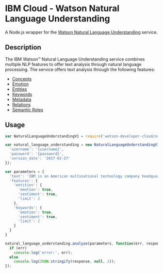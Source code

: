 # IBM Cloud - Watson Natural Language Understanding
A Node.js wrapper for the [Watson Natural Language Understanding](https://www.ibm.com/watson/developercloud/natural-language-understanding.html) service.

Description
-----------

The IBM Watson™ Natural Language Understanding service combines multiple NLP features to offer text analysis through natural language processing. The service offers text analysis through the following features:

*   [Concepts](https://www.ibm.com/watson/developercloud/natural-language-understanding/api/v1/#concepts)
*   [Emotion](https://www.ibm.com/watson/developercloud/natural-language-understanding/api/v1/#emotion)
*   [Entities](https://www.ibm.com/watson/developercloud/natural-language-understanding/api/v1/#entities)
*   [Keywords](https://www.ibm.com/watson/developercloud/natural-language-understanding/api/v1/#keywords)
*   [Metadata](https://www.ibm.com/watson/developercloud/natural-language-understanding/api/v1/#metadata)
*   [Relations](https://www.ibm.com/watson/developercloud/natural-language-understanding/api/v1/#relations)
*   [Semantic Roles](https://www.ibm.com/watson/developercloud/natural-language-understanding/api/v1/#semantic_roles)

Usage
-----

```js
var NaturalLanguageUnderstandingV1 = require('watson-developer-cloud/natural-language-understanding/v1.js');

var natural_language_understanding = new NaturalLanguageUnderstandingV1({
  'username': '{username}',
  'password': '{password}',
  'version_date': '2017-02-27'
});

var parameters = {
  'text': 'IBM is an American multinational technology company headquartered in Armonk, New York, United States, with operations in over 170 countries.',
  'features': {
    'entities': {
      'emotion': true,
      'sentiment': true,
      'limit': 2
    },
    'keywords': {
      'emotion': true,
      'sentiment': true,
      'limit': 2
    }
  }
}

natural_language_understanding.analyze(parameters, function(err, response) {
  if (err)
    console.log('error:', err);
  else
    console.log(JSON.stringify(response, null, 2));
});
```
